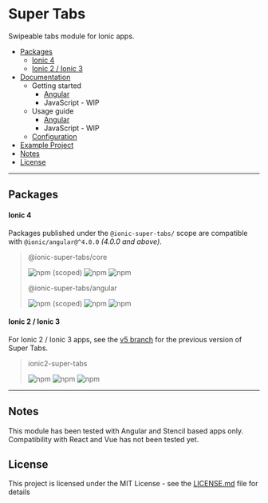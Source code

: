 # Super Tabs
Swipeable tabs module for Ionic apps.

* [Packages](#packages)
  * [Ionic 4](#ionic-4)
  * [Ionic 2 / Ionic 3](#ionic-2--ionic-3)
* [Documentation](https://zyra.github.io/ionic-super-tabs)
  * Getting started
    * [Angular](https://zyra.github.io/ionic-super-tabs/getting-started/angular)
    * JavaScript - WIP
  * Usage guide
    * [Angular](https://zyra.github.io/ionic-super-tabs/usage/angular)
    * JavaScript - WIP
  * [Configuration](https://zyra.github.io/ionic-super-tabs/configuration)
* [Example Project](https://github.com/zyra/ionic-super-tabs-example)
* [Notes](#notes)
* [License](#license)

---

## Packages

#### Ionic 4
Packages published under the `@ionic-super-tabs/` scope are compatible with `@ionic/angular@^4.0.0` _(4.0.0 and above)_.

> @ionic-super-tabs/core
>
> ![npm (scoped)](https://img.shields.io/npm/v/@ionic-super-tabs/core?style=flat-square)
> ![npm](https://img.shields.io/npm/dt/@ionic-super-tabs/core?style=flat-square)
> ![npm](https://img.shields.io/npm/dm/@ionic-super-tabs/core?style=flat-square)
>
>
> @ionic-super-tabs/angular
>
> ![npm (scoped)](https://img.shields.io/npm/v/@ionic-super-tabs/angular?style=flat-square)
> ![npm](https://img.shields.io/npm/dt/@ionic-super-tabs/angular?style=flat-square)
> ![npm](https://img.shields.io/npm/dm/@ionic-super-tabs/angular?style=flat-square)

#### Ionic 2 / Ionic 3
For Ionic 2 / Ionic 3 apps, see the [v5 branch](https://github.com/zyra/ionic-super-tabs/tree/v5) for the previous version of Super Tabs.

> ionic2-super-tabs
>
> ![npm](https://img.shields.io/npm/v/ionic2-super-tabs?label=ionic2-super-tabs)
> ![npm](https://img.shields.io/npm/dt/ionic2-super-tabs?style=flat-square)
> ![npm](https://img.shields.io/npm/dm/ionic2-super-tabs?style=flat-square)

---

## Notes
This module has been tested with Angular and Stencil based apps only. 
Compatibility with React and Vue has not been tested yet.

## License

This project is licensed under the MIT License - see the [LICENSE.md](LICENSE.md) file for details
